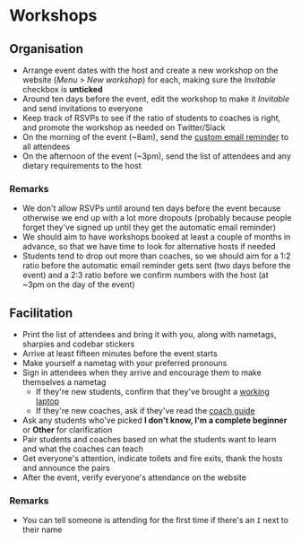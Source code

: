 # Workshops

## Organisation

- Arrange event dates with the host and create a new workshop on the website (_Menu > New workshop_) for each, making sure the _Invitable_ checkbox is **unticked**
- Around ten days before the event, edit the workshop to make it _Invitable_ and send invitations to everyone
- Keep track of RSVPs to see if the ratio of students to coaches is right, and promote the workshop as needed on Twitter/Slack
- On the morning of the event (~8am), send the [custom email reminder][email-reminder] to all attendees
- On the afternoon of the event (~3pm), send the list of attendees and any dietary requirements to the host

### Remarks

- We don't allow RSVPs until around ten days before the event because otherwise we end up with a lot more dropouts (probably because people forget they've signed up until they get the automatic email reminder)
- We should aim to have workshops booked at least a couple of months in advance, so that we have time to look for alternative hosts if needed
- Students tend to drop out more than coaches, so we should aim for a 1:2 ratio before the automatic email reminder gets sent (two days before the event) and a 2:3 ratio before we confirm numbers with the host (at ~3pm on the day of the event)

## Facilitation

- Print the list of attendees and bring it with you, along with nametags, sharpies and codebar stickers
- Arrive at least fifteen minutes before the event starts
- Make yourself a nametag with your preferred pronouns
- Sign in attendees when they arrive and encourage them to make themselves a nametag
  - If they're new students, confirm that they've brought a [working laptop][working-laptop]
  - If they're new coaches, ask if they've read the [coach guide][coach-guide]
- Ask any students who've picked **I don't know, I'm a complete beginner** or **Other** for clarification
- Pair students and coaches based on what the students want to learn and what the coaches can teach
- Get everyone's attention, indicate toilets and fire exits, thank the hosts and announce the pairs
- After the event, verify everyone's attendance on the website

### Remarks

- You can tell someone is attending for the first time if there's an `I` next to their name

[email-reminder]: ./email-templates
[working-laptop]: http://tutorials.codebar.io/general/setup/tutorial.html
[coach-guide]: https://codebar.io/effective-teacher-guide